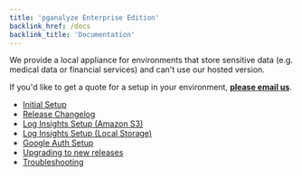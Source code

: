 ```yaml
---
title: 'pganalyze Enterprise Edition'
backlink_href: /docs
backlink_title: 'Documentation'
---
```


We provide a local appliance for environments that store sensitive data
(e.g. medical data or financial services) and can't use our hosted version.

If you'd like to get a quote for a setup in your environment,
**[please email us](mailto:team@pganalyze.com%3Fsubject%3DLocal%20Installation)**.

- [Initial Setup](/docs/enterprise/setup)
- [Release Changelog](/docs/enterprise/releases)
- [Log Insights Setup (Amazon S3)](/docs/enterprise/log-insights-s3)
- [Log Insights Setup (Local Storage)](/docs/enterprise/log-insights-local)
- [Google Auth Setup](/docs/enterprise/google-auth)
- [Upgrading to new releases](/docs/enterprise/upgrade)
- [Troubleshooting](/docs/enterprise/troubleshooting)
